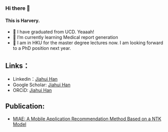 ### Hi there 👋
#### This is Harvery.
- 🔭 I have graduated from UCD. Yeaaah!
- 🌱 I’m currently learning Medical report generation
- 💬 I am in HKU for the master degree lectures now. I am looking forward to a PhD position next year.

## Links：
- Linkedin：[Jiahui Han](https://www.linkedin.com/in/jiahui-han520/)
- Google Scholar: [Jiahui Han](https://scholar.google.com/citations?user=RalbidgAAAAJ&hl=en)
- ORCiD: [Jiahui Han](https://orcid.org/0009-0005-6491-4009)
## Publication:
- [MIAE: A Mobile Application Recommendation Method Based on a NTK Model](https://ieeexplore.ieee.org/document/10386764)


<!--
**UlanqabBadGuy/UlanqabBadGuy** is a ✨ _special_ ✨ repository because its `README.md` (this file) appears on your GitHub profile.

Here are some ideas to get you started:

- 🔭 I’m currently working on ...
- 🌱 I’m currently learning ...
- 👯 I’m looking to collaborate on ...
- 🤔 I’m looking for help with ...
- 💬 Ask me about ...
- 📫 How to reach me: ...
- 😄 Pronouns: ...
- ⚡ Fun fact: ...
-->
